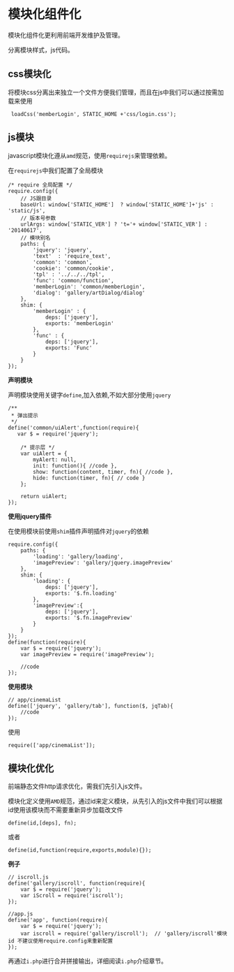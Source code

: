 # 模块化组件化

模块化组件化更利用前端开发维护及管理。

分离模块样式，js代码。

## css模块化

将模块css分离出来独立一个文件方便我们管理，而且在js中我们可以通过按需加载来使用

     loadCss('memberLogin', STATIC_HOME +'css/login.css');

## js模块

javascript模块化遵从`amd`规范，使用`requirejs`来管理依赖。

在`requirejs`中我们配置了全局模块

	/* require 全局配置 */
	require.config({
	    // JS跟目录
	    baseUrl: window['STATIC_HOME']  ? window['STATIC_HOME']+'js' : 'static/js',
	    // 版本号参数
	    urlArgs: window['STATIC_VER'] ? 't='+ window['STATIC_VER'] : '20140617',
	    // 模块别名
	    paths: {
	        'jquery': 'jquery',
	        'text'  : 'require_text',
	        'common': 'common',
	        'cookie': 'common/cookie',
	        'tpl' : '../../../tpl',
	        'func': 'common/function',
	        'memberLogin': 'common/memberLogin',
	        'dialog': 'gallery/artDialog/dialog'
	    },
	    shim: {
	        'memberLogin' : {
	            deps: ['jquery'],
	            exports: 'memberLogin'
	        },
	        'func' : {
	            deps: ['jquery'],
	            exports: 'Func'
	        }
	    }
	});

**声明模块**

声明模块使用关键字`define`,加入依赖,不如大部分使用`jquery`

	/**
	 * 弹出提示
	 */
	define('common/uiAlert',function(require){
	   var $ = require('jquery');
	
	    /* 提示层 */
	    var uiAlert = {
	        myAlert: null,
	        init: function(){ //code },
	        show: function(content, timer, fn){ //code },
	        hide: function(timer, fn){ // code }
	    };
	
	    return uiAlert;
	});

**使用jquery插件**

在使用模块前使用`shim`插件声明插件对`jquery`的依赖

	require.config({
	    paths: {
	        'loading': 'gallery/loading',
	        'imagePreview': 'gallery/jquery.imagePreview'
	    },
	    shim: {
	        'loading': {
	            deps: ['jquery'],
	            exports: '$.fn.loading'
	        },
	        'imagePreview':{
	            deps: ['jquery'],
	            exports: '$.fn.imagePreview'
	        }
	    }
	});
	define(function(require){
	    var $ = require('jquery');
	    var imagePreview = require('imagePreview');
	
		//code
	});

**使用模块**
	
	// app/cinemaList
	define(['jquery', 'gallery/tab'], function($, jqTab){
		//code
	});

使用
	
	require(['app/cinemaList']);

## 模块化优化

前端静态文件http请求优化，需我们先引入js文件。

模块化定义使用`AMD`规范，通过id来定义模块，从先引入的js文件中我们可以根据id使用该模块而不需要重新异步加载改文件

	define(id,[deps], fn);

或者

	define(id,function(require,exports,module){});

**例子**
	
	// iscroll.js
	define('gallery/iscroll', function(require){
		var $ = require('jquery');
		var iScroll = require('iscroll');
	});

	//app.js
	define('app', function(require){
		var $ = require('jquery');
		var iscroll = require('gallery/iscroll');  // 'gallery/iscroll'模块id 不建议使用require.config来重新配置
	});

再通过`i.php`进行合并拼接输出，详细阅读`i.php`介绍章节。